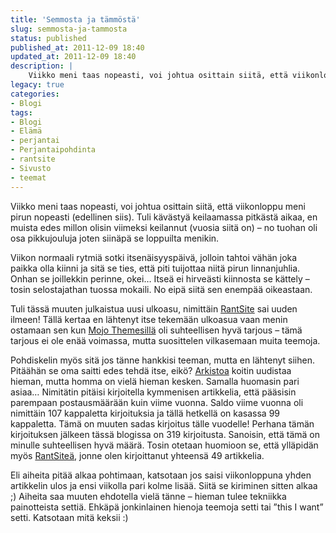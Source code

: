```yaml
---
title: 'Semmosta ja tämmöstä'
slug: semmosta-ja-tammosta
status: published
published_at: 2011-12-09 18:40
updated_at: 2011-12-09 18:40
description: |
    Viikko meni taas nopeasti, voi johtua osittain siitä, että viikonloppu meni pirun nopeasti (edellinen siis). Tuli kävästyä keilaamassa pitkästä aikaa, en muista edes millon olisin viimeksi keilannut (vuosia siitä on) – no tuohan oli osa pikkujouluja joten siinäpä se loppuilta menikin. Viikon normaali rytmiä sotki itsenäisyyspäivä, jolloin tahtoi vähän joka paikka olla kiinni ja sitä… Jatka lukemista Semmosta ja tämmöstä
legacy: true
categories:
- Blogi
tags:
- Blogi
- Elämä
- perjantai
- Perjantaipohdinta
- rantsite
- Sivusto
- teemat
---
```


<p>Viikko meni taas nopeasti, voi johtua osittain siitä, että viikonloppu meni pirun nopeasti (edellinen siis). Tuli kävästyä keilaamassa pitkästä aikaa, en muista edes millon olisin viimeksi keilannut (vuosia siitä on) &#8211; no tuohan oli osa pikkujouluja joten siinäpä se loppuilta menikin.</p>
<p>Viikon normaali rytmiä sotki itsenäisyyspäivä, jolloin tahtoi vähän joka paikka olla kiinni ja sitä se ties, että piti tuijottaa niitä pirun linnanjuhlia. Onhan se joillekkin perinne, okei&#8230; Itseä ei hirveästi kiinnosta se kättely &#8211; tosin selostajathan tuossa mokaili. No eipä siitä sen enempää oikeastaan.</p>
<p>Tuli tässä muuten julkaistua uusi ulkoasu, nimittäin <a href="http://rantsite.net" target="_blank">RantSite</a> sai uuden ilmeen! Tällä kertaa en lähtenyt itse tekemään ulkoasua vaan menin ostamaan sen kun <a href="http://www.mojo-themes.com/?r=markokaartinen" target="_blank">Mojo Themesillä</a> oli suhteellisen hyvä tarjous &#8211; tämä tarjous ei ole enää voimassa, mutta suosittelen vilkasemaan muita teemoja.</p>
<p>Pohdiskelin myös sitä jos tänne hankkisi teeman, mutta en lähtenyt siihen. Pitäähän se oma saitti edes tehdä itse, eikö? <a title="Arkisto" href="https://markokaartinen.net/arkisto/" target="_blank">Arkistoa</a> koitin uudistaa hieman, mutta homma on vielä hieman kesken. Samalla huomasin pari asiaa&#8230; Nimitätin pitäisi kirjoitella kymmenisen artikkelia, että pääsisin parempaan postausmäärään kuin viime vuonna. Saldo viime vuonna oli nimittäin 107 kappaletta kirjoituksia ja tällä hetkellä on kasassa 99 kappaletta. Tämä on muuten sadas kirjoitus tälle vuodelle! Perhana tämän kirjoituksen jälkeen tässä blogissa on 319 kirjoitusta. Sanoisin, että tämä on minulle suhteellisen hyvä määrä. Tosin otetaan huomioon se, että ylläpidän myös <a href="http://rantsite.net" target="_blank">RantSiteä</a>, jonne olen kirjoittanut yhteensä 49 artikkelia.</p>
<p>Eli aiheita pitää alkaa pohtimaan, katsotaan jos saisi viikonloppuna yhden artikkelin ulos ja ensi viikolla pari kolme lisää. Siitä se kiriminen sitten alkaa ;) Aiheita saa muuten ehdotella vielä tänne &#8211; hieman tulee tekniikka painotteista settiä. Ehkäpä jonkinlainen hienoja teemoja setti tai &#8221;this I want&#8221; setti. Katsotaan mitä keksii :)</p>